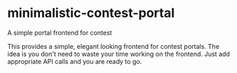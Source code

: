 # minimalistic-contest-portal
A simple portal frontend for contest

This provides a simple, elegant looking frontend for contest portals. The idea is you don't need to waste your time working on the frontend. Just add appropriate API calls and you are ready to go.
